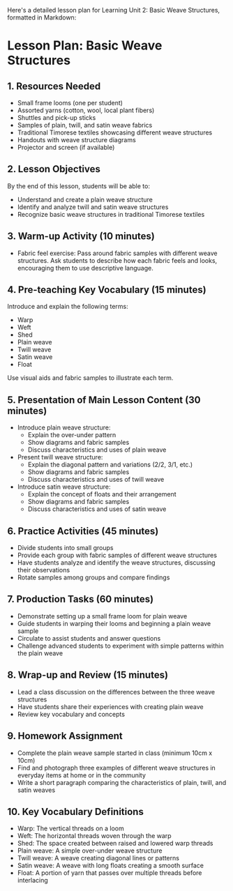 Here's a detailed lesson plan for Learning Unit 2: Basic Weave Structures, formatted in Markdown:

# Lesson Plan: Basic Weave Structures

## 1. Resources Needed
- Small frame looms (one per student)
- Assorted yarns (cotton, wool, local plant fibers)
- Shuttles and pick-up sticks
- Samples of plain, twill, and satin weave fabrics
- Traditional Timorese textiles showcasing different weave structures
- Handouts with weave structure diagrams
- Projector and screen (if available)

## 2. Lesson Objectives
By the end of this lesson, students will be able to:
- Understand and create a plain weave structure
- Identify and analyze twill and satin weave structures
- Recognize basic weave structures in traditional Timorese textiles

## 3. Warm-up Activity (10 minutes)
- Fabric feel exercise: Pass around fabric samples with different weave structures. Ask students to describe how each fabric feels and looks, encouraging them to use descriptive language.

## 4. Pre-teaching Key Vocabulary (15 minutes)
Introduce and explain the following terms:
- Warp
- Weft
- Shed
- Plain weave
- Twill weave
- Satin weave
- Float

Use visual aids and fabric samples to illustrate each term.

## 5. Presentation of Main Lesson Content (30 minutes)
- Introduce plain weave structure:
  * Explain the over-under pattern
  * Show diagrams and fabric samples
  * Discuss characteristics and uses of plain weave
- Present twill weave structure:
  * Explain the diagonal pattern and variations (2/2, 3/1, etc.)
  * Show diagrams and fabric samples
  * Discuss characteristics and uses of twill weave
- Introduce satin weave structure:
  * Explain the concept of floats and their arrangement
  * Show diagrams and fabric samples
  * Discuss characteristics and uses of satin weave

## 6. Practice Activities (45 minutes)
- Divide students into small groups
- Provide each group with fabric samples of different weave structures
- Have students analyze and identify the weave structures, discussing their observations
- Rotate samples among groups and compare findings

## 7. Production Tasks (60 minutes)
- Demonstrate setting up a small frame loom for plain weave
- Guide students in warping their looms and beginning a plain weave sample
- Circulate to assist students and answer questions
- Challenge advanced students to experiment with simple patterns within the plain weave

## 8. Wrap-up and Review (15 minutes)
- Lead a class discussion on the differences between the three weave structures
- Have students share their experiences with creating plain weave
- Review key vocabulary and concepts

## 9. Homework Assignment
- Complete the plain weave sample started in class (minimum 10cm x 10cm)
- Find and photograph three examples of different weave structures in everyday items at home or in the community
- Write a short paragraph comparing the characteristics of plain, twill, and satin weaves

## 10. Key Vocabulary Definitions
- Warp: The vertical threads on a loom
- Weft: The horizontal threads woven through the warp
- Shed: The space created between raised and lowered warp threads
- Plain weave: A simple over-under weave structure
- Twill weave: A weave creating diagonal lines or patterns
- Satin weave: A weave with long floats creating a smooth surface
- Float: A portion of yarn that passes over multiple threads before interlacing